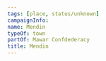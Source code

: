 ```yaml
---
tags: [place, status/unknown]
campaignInfo:
name: Mendin
typeOf: town
partOf: Mawar Confdederacy
title: Mendin
---
```


